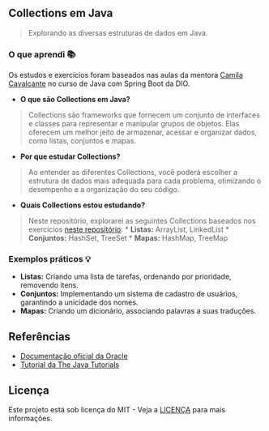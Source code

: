 ## Collections em Java

>  Explorando as diversas estruturas de dados em Java.

###  O que aprendi 📚

Os estudos e exercícios foram baseados nas aulas da mentora [Camila Cavalcante](https://github.com/cami-la) no curso de Java com Spring Boot da DIO.

- **O que são Collections em Java?**

> Collections são frameworks que fornecem um conjunto de interfaces e classes para representar e manipular grupos de objetos. Elas oferecem um melhor jeito de armazenar, acessar e organizar dados, como listas, conjuntos e mapas.

- **Por que estudar Collections?**

> Ao entender as diferentes Collections, você poderá escolher a estrutura de dados mais adequada para cada problema, otimizando o desempenho e a organização do seu código.

- **Quais Collections estou estudando?**

> Neste repositório, explorarei as seguintes Collections baseados nos exercícios [neste repositório](https://github.com/cami-la/collections-java-api-2023):
    * **Listas:** ArrayList, LinkedList
    * **Conjuntos:** HashSet, TreeSet
    * **Mapas:** HashMap, TreeMap

###  Exemplos práticos 💡

* **Listas:** Criando uma lista de tarefas, ordenando por prioridade, removendo itens.
* **Conjuntos:** Implementando um sistema de cadastro de usuários, garantindo a unicidade dos nomes.
* **Mapas:** Criando um dicionário, associando palavras a suas traduções.

##  Referências

* [Documentação oficial da Oracle](https://docs.oracle.com/javase/8/docs/api/java/util/package-summary.html)
* [Tutorial da The Java Tutorials](https://docs.oracle.com/javase/tutorial/collections/index.html)

##  Licença

Este projeto está sob licença do MIT - Veja a [LICENÇA](LICENSE) para mais informações.
